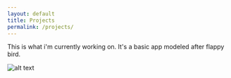 ```yaml
---
layout: default
title: Projects
permalink: /projects/
---
```


This is what i'm currently working on. It's a basic app modeled after flappy bird.

![alt text](https://shahriaahmed.github.io/assets/photography/gifs/ezgif.com-video-to-gif.gif)
